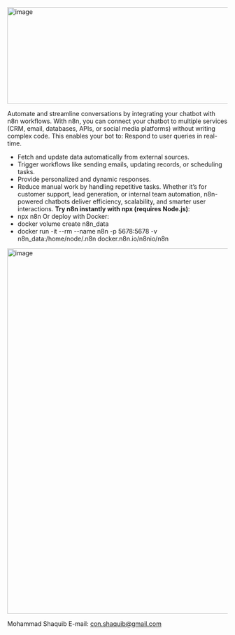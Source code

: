 <img width="833" height="221" alt="image" src="https://github.com/user-attachments/assets/c065fd9a-8a81-4970-99b5-7643e53aee69" />

Automate and streamline conversations by integrating your chatbot with n8n workflows. With n8n, you can connect your chatbot to multiple services (CRM, email, databases, APIs, or social media platforms) without writing complex code. This enables your bot to:
Respond to user queries in real-time.
 - Fetch and update data automatically from external sources.
 - Trigger workflows like sending emails, updating records, or scheduling tasks.
 - Provide personalized and dynamic responses.
 - Reduce manual work by handling repetitive tasks.
Whether it’s for customer support, lead generation, or internal team automation, n8n-powered chatbots deliver efficiency, scalability, and smarter user interactions.
**Try n8n instantly with npx (requires Node.js)**:
- npx n8n
Or deploy with Docker:
- docker volume create n8n_data
- docker run -it --rm --name n8n -p 5678:5678 -v n8n_data:/home/node/.n8n docker.n8n.io/n8nio/n8n
<img width="1582" height="836" alt="image" src="https://github.com/user-attachments/assets/c154ff83-78ca-4635-9fa5-2f65e6fe07fe" />

Mohammad Shaquib
E-mail: con.shaquib@gmail.com
